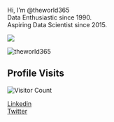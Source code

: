 Hi, I’m @theworld365 <br>
Data Enthusiastic since 1990.<br>
Aspiring Data Scientist since 2015.<br>

<!---
theworld365/theworld365 is a ✨ special ✨ repository because its `README.md` (this file) appears on your GitHub profile.
You can click the Preview link to take a look at your changes.
--->
![](https://github-readme-stats.vercel.app/api?username=theworld365&count_private=true&show_icons=true&theme=github_dark)

![theworld365](https://github-readme-stats.vercel.app/api/top-langs/?username=theworld365&theme=dark&layout=compact&card_width=445)

</div>

## Profile Visits
![Visitor Count](https://profile-counter.glitch.me/{theworld365}/count.svg)

</div>

[Linkedin](https://www.linkedin.com/in/nunoroberto/) <br>
[Twitter](https://twitter.com/theworld365)
